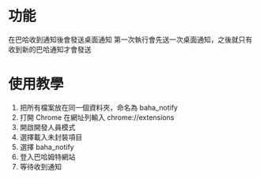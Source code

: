 # 功能

在巴哈收到通知後會發送桌面通知
第一次執行會先送一次桌面通知，之後就只有收到新的巴哈通知才會發送

# 使用教學

1. 把所有檔案放在同一個資料夾，命名為 baha_notify
2. 打開 Chrome 在網址列輸入 chrome://extensions
3. 開啟開發人員模式
4. 選擇載入未封裝項目
5. 選擇 baha_notify
6. 登入巴哈姆特網站
7. 等待收到通知
